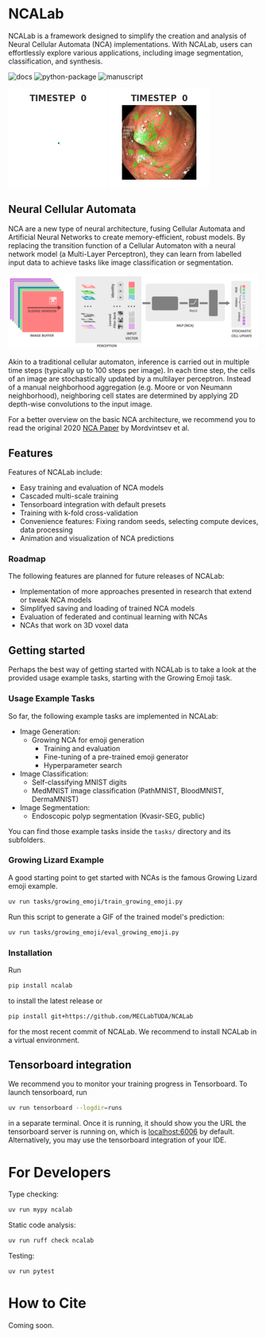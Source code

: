 # NCALab

NCALab is a framework designed to simplify the creation and analysis of Neural Cellular Automata (NCA) implementations.
With NCALab, users can effortlessly explore various applications, including image segmentation, classification, and synthesis.


![docs](https://github.com/MECLabTUDA/NCAlab/actions/workflows/docs.yml/badge.svg)
![python-package](https://github.com/MECLabTUDA/NCAlab/actions/workflows/python-package.yml/badge.svg)
![manuscript](https://github.com/MECLabTUDA/NCAlab/actions/workflows/draft-pdf.yml/badge.svg)

![Animation of a growing lizard emoji](artwork/growing_emoji.gif)
![Animation of gastro-intestinal polyp segmentation using NCA](artwork/segmentation_kvasir_seg.gif)

## Neural Cellular Automata
NCA are a new type of neural architecture, fusing Cellular Automata and Artificial Neural Networks to create memory-efficient, robust models.
By replacing the transition function of a Cellular Automaton with a neural network model (a Multi-Layer Perceptron), they can learn from labelled input data to achieve tasks like image classification or segmentation.

![Generalized NCA Architecture](artwork/architecture.png)

Akin to a traditional cellular automaton, inference is carried out in multiple time steps (typically up to 100 steps per image).
In each time step, the cells of an image are stochastically updated by a multilayer perceptron.
Instead of a manual neighborhood aggregation (e.g. Moore or von Neumann neighborhood), neighboring cell states are determined by applying 2D depth-wise convolutions to the input image.

For a better overview on the basic NCA architecture, we recommend you to read the original 2020 [NCA Paper](https://distill.pub/2020/growing-ca/) by Mordvintsev et al.

## Features

Features of NCALab include:

  * Easy training and evaluation of NCA models
  * Cascaded multi-scale training
  * Tensorboard integration with default presets
  * Training with k-fold cross-validation
  * Convenience features: Fixing random seeds, selecting compute devices, data processing
  * Animation and visualization of NCA predictions

### Roadmap

The following features are planned for future releases of NCALab:

  * Implementation of more approaches presented in research that extend or tweak NCA models
  * Simplifyed saving and loading of trained NCA models
  * Evaluation of federated and continual learning with NCAs
  * NCAs that work on 3D voxel data

## Getting started

Perhaps the best way of getting started with NCALab is to take a look at the provided usage example tasks, starting with the Growing Emoji task.

### Usage Example Tasks

So far, the following example tasks are implemented in NCALab:

  * Image Generation:
    * Growing NCA for emoji generation
      * Training and evaluation
      * Fine-tuning of a pre-trained emoji generator
      * Hyperparameter search
  * Image Classification:
    * Self-classifying MNIST digits
    * MedMNIST image classification (PathMNIST, BloodMNIST, DermaMNIST)
  * Image Segmentation:
    * Endoscopic polyp segmentation (Kvasir-SEG, public)


You can find those example tasks inside the `tasks/` directory and its subfolders.


### Growing Lizard Example

A good starting point to get started with NCAs is the famous Growing Lizard emoji example.


```bash
uv run tasks/growing_emoji/train_growing_emoji.py
```


Run this script to generate a GIF of the trained model's prediction:

```bash
uv run tasks/growing_emoji/eval_growing_emoji.py
```

### Installation

Run

```bash
pip install ncalab
```

to install the latest release or

```bash
pip install git+https://github.com/MECLabTUDA/NCALab
```

for the most recent commit of NCALab.
We recommend to install NCALab in a virtual environment.


## Tensorboard integration

We recommend you to monitor your training progress in Tensorboard.
To launch tensorboard, run

```bash
uv run tensorboard --logdir=runs
```

in a separate terminal.
Once it is running, it should show you the URL the tensorboard server is running on, which is [localhost:6006](https://localhost:6006) by default.
Alternatively, you may use the tensorboard integration of your IDE.


# For Developers

Type checking:

```bash
uv run mypy ncalab
```

Static code analysis:

```bash
uv run ruff check ncalab
```

Testing:

```bash
uv run pytest
```


# How to Cite

Coming soon.
